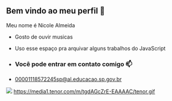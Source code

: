 ## Bem vindo ao meu perfil 🤍

Meu nome é Nicole Almeida

- Gosto de ouvir musicas
- Uso esse espaço pra arquivar alguns trabalhos do JavaScript

- ### Você pode entrar em contato comigo 📫

- 00001118572245sp@al.educacao.sp.gov.br

![](https://media1.tenor.com/m/tgdAGcZrE-EAAAAC/tenor.gif)
https://media1.tenor.com/m/tgdAGcZrE-EAAAAC/tenor.gif
